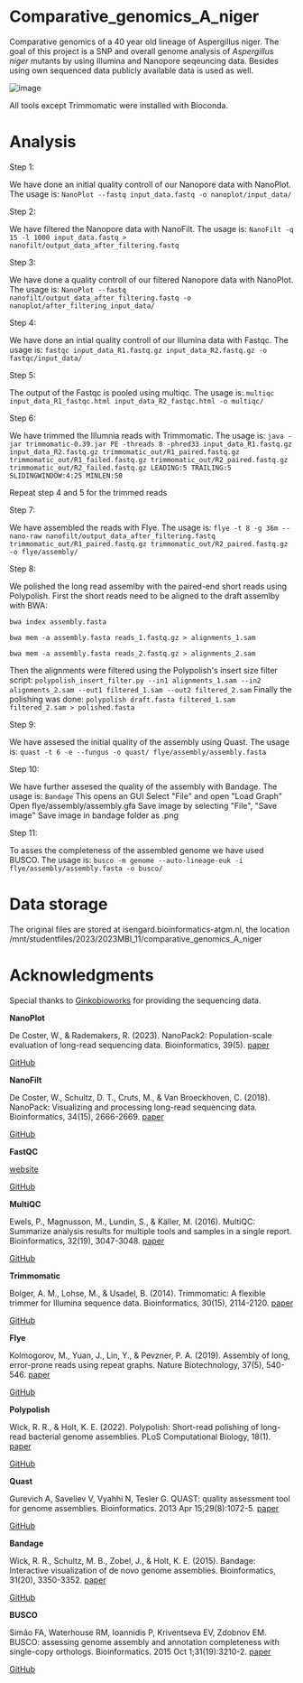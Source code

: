 # Comparative_genomics_A_niger
Comparative genomics of a 40 year old lineage of Aspergillus niger. The goal of this project is a SNP and overall genome analysis of _Aspergillus niger_ mutants by using Illumina and Nanopore seqeuncing data. Besides using own sequenced data publicly available data is used as well. 

![image](https://github.com/SvenKlomp/Comparative_genomics_A_niger/assets/127952914/ffac3bea-0bc8-44e9-bd31-952a9d21c531)

All tools except Trimmomatic were installed with Bioconda.

# Analysis

Step 1: 

We have done an initial quality controll of our Nanopore data with NanoPlot.
The usage is: `NanoPlot --fastq input_data.fastq -o nanoplot/input_data/`

Step 2:

We have filtered the Nanopore data with NanoFilt.
The usage is: `NanoFilt -q 15 -l 1000 input_data.fastq > nanofilt/output_data_after_filtering.fastq`

Step 3: 

We have done a quality controll of our filtered Nanopore data with NanoPlot.
The usage is: `NanoPlot --fastq nanofilt/output_data_after_filtering.fastq -o nanoplot/after_filtering_input_data/`

Step 4: 

We have done an intial quality controll of our Illumina data with Fastqc.
The usage is: `fastqc input_data_R1.fastq.gz input_data_R2.fastq.gz -o fastqc/input_data/` 

Step 5: 

The output of the Fastqc is pooled using multiqc.
The usage is: `multiqc input_data_R1_fastqc.html input_data_R2_fastqc.html -o multiqc/`

Step 6: 

We have trimmed the Illumnia reads with Trimmomatic.
The usage is: `java -jar trimmomatic-0.39.jar PE -threads 8 -phred33 input_data_R1.fastq.gz input_data_R2.fastq.gz trimmomatic_out/R1_paired.fastq.gz trimmomatic_out/R1_failed.fastq.gz trimmomatic_out/R2_paired.fastq.gz trimmomatic_out/R2_failed.fastq.gz LEADING:5 TRAILING:5 SLIDINGWINDOW:4:25 MINLEN:50`

Repeat step 4 and 5 for the trimmed reads

Step 7:

We have assembled the reads with Flye.
The usage is: `flye -t 8 -g 36m --nano-raw nanofilt/output_data_after_filtering.fastq trimmomatic_out/R1_paired.fastq.gz trimmomatic_out/R2_paired.fastq.gz -o flye/assembly/`

Step 8:

We polished the long read assemlby with the paired-end short reads using Polypolish. 
First the short reads need to be aligned to the draft assemlby with BWA: 

`bwa index assembly.fasta`

`bwa mem -a assembly.fasta reads_1.fastq.gz > alignments_1.sam`

`bwa mem -a assembly.fasta reads_2.fastq.gz > alignments_2.sam`

Then the alignments were filtered using the Polypolish's insert size filter script: `polypolish_insert_filter.py --in1 alignments_1.sam --in2 alignments_2.sam --out1 filtered_1.sam --out2 filtered_2.sam`
Finally the polishing was done: `polypolish draft.fasta filtered_1.sam filtered_2.sam > polished.fasta`

Step 9: 

We have assesed the initial quality of the assembly using Quast.
The usage is: `quast -t 6 -e --fungus -o quast/ flye/assembly/assembly.fasta`

Step 10:

We have further assesed the quality of the assembly with Bandage.
The usage is: `Bandage`
This opens an GUI
Select "File" and open "Load Graph"
Open flye/assembly/assembly.gfa
Save image by selecting "File", "Save image"
Save image in bandage folder as .png

Step 11: 

To asses the completeness of the assembled genome we have used BUSCO.
The usage is: `busco -m genome --auto-lineage-euk -i flye/assembly/assembly.fasta -o busco/`

# Data storage

The original files are stored at isengard.bioinformatics-atgm.nl, the location /mnt/studentfiles/2023/2023MBI_11/comparative_genomics_A_niger

# Acknowledgments

Special thanks to [Ginkobioworks](https://www.ginkgobioworks.com/) for providing the sequencing data.


**NanoPlot**

De Coster, W., & Rademakers, R. (2023). NanoPack2: Population-scale evaluation of long-read sequencing data. Bioinformatics, 39(5). [paper](https://doi.org/10.1093/bioinformatics/btad311)

[GitHub](https://github.com/wdecoster/NanoPlot)

**NanoFilt**

De Coster, W., Schultz, D. T., Cruts, M., & Van Broeckhoven, C. (2018). NanoPack: Visualizing and processing long-read sequencing data. Bioinformatics, 34(15), 2666-2669. [paper](https://doi.org/10.1093/bioinformatics/bty149)

[GitHub](https://github.com/wdecoster/nanofilt)

**FastQC**

[website](https://www.bioinformatics.babraham.ac.uk/projects/fastqc/)

[GitHub](https://github.com/s-andrews/FastQC)

**MultiQC**

Ewels, P., Magnusson, M., Lundin, S., & Käller, M. (2016). MultiQC: Summarize analysis results for multiple tools and samples in a single report. Bioinformatics, 32(19), 3047-3048. [paper](https://doi.org/10.1093/bioinformatics/btw354)

[GitHub](https://github.com/ewels/MultiQC)

**Trimmomatic**

Bolger, A. M., Lohse, M., & Usadel, B. (2014). Trimmomatic: A flexible trimmer for Illumina sequence data. Bioinformatics, 30(15), 2114-2120. [paper](https://doi.org/10.1093/bioinformatics/btu170)

[GitHub](https://github.com/usadellab/Trimmomatic)

**Flye**

Kolmogorov, M., Yuan, J., Lin, Y., & Pevzner, P. A. (2019). Assembly of long, error-prone reads using repeat graphs. Nature Biotechnology, 37(5), 540-546. [paper](https://doi.org/10.1038/s41587-019-0072-8)

[GitHub](https://github.com/fenderglass/Flye)

**Polypolish**

Wick, R. R., & Holt, K. E. (2022). Polypolish: Short-read polishing of long-read bacterial genome assemblies. PLoS Computational Biology, 18(1). [paper](https://journals.plos.org/ploscompbiol/article?id=10.1371/journal.pcbi.1009802)

[GitHub](https://github.com/rrwick/Polypolish/wiki/How-to-run-Polypolish)

**Quast**

Gurevich A, Saveliev V, Vyahhi N, Tesler G. QUAST: quality assessment tool for genome assemblies. Bioinformatics. 2013 Apr 15;29(8):1072-5. [paper](https://pubmed.ncbi.nlm.nih.gov/23422339/)

[GitHub](https://github.com/ablab/quast)

**Bandage**

Wick, R. R., Schultz, M. B., Zobel, J., & Holt, K. E. (2015). Bandage: Interactive visualization of de novo genome assemblies. Bioinformatics, 31(20), 3350-3352. [paper](https://doi.org/10.1093/bioinformatics/btv383)

[GitHub](https://github.com/rrwick/Bandage)

**BUSCO**

Simão FA, Waterhouse RM, Ioannidis P, Kriventseva EV, Zdobnov EM. BUSCO: assessing genome assembly and annotation completeness with single-copy orthologs. Bioinformatics. 2015 Oct 1;31(19):3210-2. [paper](https://pubmed.ncbi.nlm.nih.gov/26059717/)

[GitHub](https://github.com/WenchaoLin/BUSCO-Mod)
